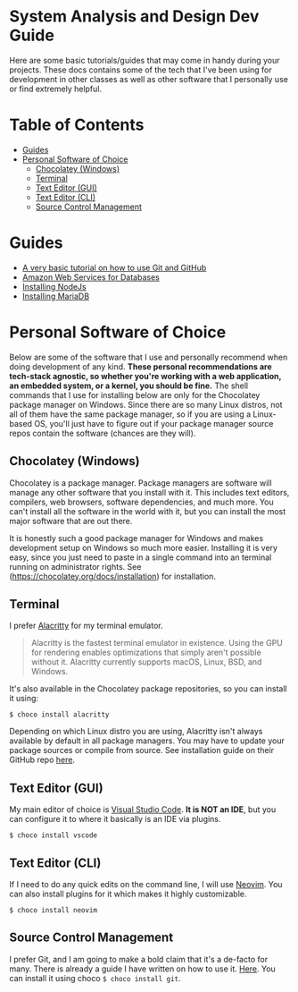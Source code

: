 
<h1>System Analysis and Design Dev Guide</h1>
Here are some basic tutorials/guides that may come in handy during your projects. These docs contains some of the tech that I've been using for development in other classes as well as other software that I personally use or find extremely helpful.

<h1>Table of Contents</h1>

- [Guides](#guides)
- [Personal Software of Choice](#personal-software-of-choice)
  - [Chocolatey (Windows)](#chocolatey-windows)
  - [Terminal](#terminal)
  - [Text Editor (GUI)](#text-editor-gui)
  - [Text Editor (CLI)](#text-editor-cli)
  - [Source Control Management](#source-control-management)

# Guides
- [A very basic tutorial on how to use Git and GitHub](git_github.md)
- [Amazon Web Services for Databases](AWS_rds.md)
- [Installing NodeJs](node_version_manager.md)
- [Installing MariaDB](mariadb_install.md)

# Personal Software of Choice
Below are some of the software that I use and personally recommend when doing development of any kind. **These personal recommendations are tech-stack agnostic, so whether you're working with a web application, an embedded system, or a kernel, you should be fine.** The shell commands that I use for installing below are only for the Chocolatey package manager on Windows. Since there are so many Linux distros, not all of them have the same package manager, so if you are using a Linux-based OS, you'll just have to figure out if your package manager source repos contain the software (chances are they will).

## Chocolatey (Windows)
Chocolatey is a package manager. Package managers are software will manage any other software that you install with it. This includes text editors, compilers, web browsers, software dependencies, and much more. You can't install all the software in the world with it, but you can install the most major software that are out there.

It is honestly such a good package manager for Windows and makes development setup on Windows so much more easier. Installing it is very easy, since you just need to paste in a single command into an terminal running on administrator rights. See (https://chocolatey.org/docs/installation) for installation.

## Terminal
I prefer [Alacritty](https://github.com/alacritty/alacritty) for my terminal emulator.

> Alacritty is the fastest terminal emulator in existence. Using the GPU for rendering enables optimizations that simply aren't possible without it. Alacritty currently supports macOS, Linux, BSD, and Windows.

It's also available in the Chocolatey package repositories, so you can install it using:

```
$ choco install alacritty
```

Depending on which Linux distro you are using, Alacritty isn't always available by default in all package managers. You may have to update your package sources or compile from source. See installation guide on their GitHub repo [here](https://github.com/alacritty/alacritty#installation).

## Text Editor (GUI)
My main editor of choice is [Visual Studio Code](https://code.visualstudio.com/). **It is NOT an IDE**, but you can configure it to where it basically is an IDE via plugins.

```
$ choco install vscode
```

## Text Editor (CLI)
If I need to do any quick edits on the command line, I will use [Neovim](https://neovim.io/). You can also install plugins for it which makes it highly customizable.

```
$ choco install neovim
```

## Source Control Management
I prefer Git, and I am going to make a bold claim that it's a de-facto for many. There is already a guide I have written on how to use it. [Here](git_github.md). You can install it using choco `$ choco install git`.